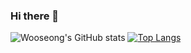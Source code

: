 ### Hi there 👋

<!--
**dntjd1097/dntjd1097** is a ✨ _special_ ✨ repository because its `README.md` (this file) appears on your GitHub profile.

Here are some ideas to get you started:

- 🔭 I’m currently working on ...
- 🌱 I’m currently learning ...
- 👯 I’m looking to collaborate on ...
- 🤔 I’m looking for help with ...
- 💬 Ask me about ...
- 📫 How to reach me: ...
- 😄 Pronouns: ...
- ⚡ Fun fact: ...
-->
![Wooseong's GitHub stats](https://github-readme-stats.vercel.app/api?username=dntjd1097&show_icons=true&theme=dracula)
[![Top Langs](https://github-readme-stats.vercel.app/api/top-langs/?username=dntjd1097&layout=compact)](https://github.com/anuraghazra/github-readme-stats)

